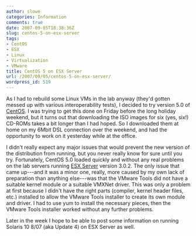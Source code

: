 ```yaml
---
author: slowe
categories: Information
comments: true
date: 2007-09-05T18:38:36Z
slug: centos-5-on-esx-server
tags:
- CentOS
- ESX
- Linux
- Virtualization
- VMware
title: CentOS 5 on ESX Server
url: /2007/09/05/centos-5-on-esx-server/
wordpress_id: 519
---
```


As I had to rebuild some Linux VMs in the lab anyway (they'd gotten messed up with various interoperability tests), I decided to try version 5.0 of [CentOS](http://www.centos.org/). I was trying to get this done on Friday before the long holiday weekend, but it turns out that downloading the ISO images for six (yes, six!) CD-ROMs takes a bit longer than I had hoped. So I downloaded them at home on my 6Mbit DSL connection over the weekend, and had the opportunity to work on it yesterday while at the office.

I didn't really expect any major issues that would prevent the new version of the distribution from running, but you never really know for sure until you try. Fortunately, CentOS 5.0 loaded quickly and without any real problems on the lab servers running [ESX Server](http://www.vmware.com/products/vi/esx/) version 3.0.2. The only issue that came up---and it was a minor one, really, more caused by my own lack of preparation than anything else---was that the VMware Tools did not have a suitable kernel module or a suitable VMXNet driver. This was only a problem at first because I didn't have the right parts (compiler, kernel header files, etc.) installed to allow the VMware Tools installer to create its own module and driver. I had to use yum to install the necessary pieces, then the VMware Tools installer worked without any further problems.

Later in the week I hope to be able to post some information on running Solaris 10 8/07 (aka Update 4) on ESX Server as well.
